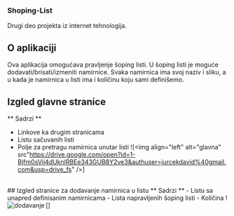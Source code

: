 ### Shoping-List
Drugi deo projekta iz internet tehnologija.

## O aplikaciji
Ova aplikacija omogućava pravljenje šoping listi. U šoping listi je moguće dodavati/brisati/izmeniti namirnice.
Svaka namirnica ima svoj naziv i sliku, a u kada je namirnica u listi ima i količinu koju sami definišemo.

## Izgled glavne stranice
** Sadrzi **
- Linkove ka drugim stranicama
- Listu sačuvanih listi
- Polje za pretragu namirnica unutar listi
![<img align="left" alt="glavna" src"https://drive.google.com/open?id=1-Bjfm0sVij4dUknlRBEe343GUB8Y2ve3&authuser=jurcekdavid%40gmail.com&usp=drive_fs" />]
<br />
## Izgled stranice za dodavanje namirnica u listu
** Sadrzi **
- Listu sa unapred definisanim namirnicama
- Lista napravljenih šoping listi
- Količina
![<img align="left" alt="dodavanje" src"https://drive.google.com/open?id=1-Mg4wNqTVUS36NiomTo_-tlPFX9gKWOW&authuser=jurcekdavid%40gmail.com&usp=drive_fs" />]
<br />

